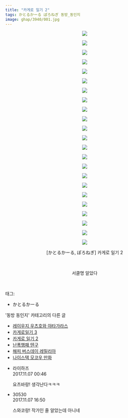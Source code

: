```yaml
---
title: "카게로 일기 2"
tags: かとるかーる ぽろねぎ 동방_동인지
image: ghap/3940/001.jpg
---
```

<div class="article">
<p style="text-align: center; clear: none; float: none;"><img src="{{ site.nasurl }}/ghap/3940/001.jpg"/></p>
<p style="text-align: center; clear: none; float: none;"><img src="{{ site.nasurl }}/ghap/3940/002.jpg"/></p>
<p style="text-align: center; clear: none; float: none;"><img src="{{ site.nasurl }}/ghap/3940/003.jpg"/></p>
<p style="text-align: center; clear: none; float: none;"><img src="{{ site.nasurl }}/ghap/3940/004.jpg"/></p>
<p style="text-align: center; clear: none; float: none;"><img src="{{ site.nasurl }}/ghap/3940/005.jpg"/></p>
<p style="text-align: center; clear: none; float: none;"><img src="{{ site.nasurl }}/ghap/3940/006.jpg"/></p>
<p style="text-align: center; clear: none; float: none;"><img src="{{ site.nasurl }}/ghap/3940/007.jpg"/></p>
<p style="text-align: center; clear: none; float: none;"><img src="{{ site.nasurl }}/ghap/3940/008.jpg"/></p>
<p style="text-align: center; clear: none; float: none;"><img src="{{ site.nasurl }}/ghap/3940/009.jpg"/></p>
<p style="text-align: center; clear: none; float: none;"><img src="{{ site.nasurl }}/ghap/3940/010.jpg"/></p>
<p style="text-align: center; clear: none; float: none;"><img src="{{ site.nasurl }}/ghap/3940/011.jpg"/></p>
<p style="text-align: center; clear: none; float: none;"><img src="{{ site.nasurl }}/ghap/3940/012.jpg"/></p>
<p style="text-align: center; clear: none; float: none;"><img src="{{ site.nasurl }}/ghap/3940/013.jpg"/></p>
<p style="text-align: center; clear: none; float: none;"><img src="{{ site.nasurl }}/ghap/3940/014.jpg"/></p>
<p style="text-align: center; clear: none; float: none;"><img src="{{ site.nasurl }}/ghap/3940/015.jpg"/></p>
<p style="text-align: center; clear: none; float: none;"><img src="{{ site.nasurl }}/ghap/3940/016.jpg"/></p>
<p style="text-align: center; clear: none; float: none;"><img src="{{ site.nasurl }}/ghap/3940/017.jpg"/></p>
<p style="text-align: center; clear: none; float: none;"><img src="{{ site.nasurl }}/ghap/3940/018.jpg"/></p>
<p style="text-align: center; clear: none; float: none;"><img src="{{ site.nasurl }}/ghap/3940/019.jpg"/></p>
<p style="text-align: center; clear: none; float: none;"><img src="{{ site.nasurl }}/ghap/3940/020.jpg"/></p>
<p style="text-align: center; clear: none; float: none;"><img src="{{ site.nasurl }}/ghap/3940/021.jpg"/></p>
<p style="text-align: center; clear: none; float: none;"><img src="{{ site.nasurl }}/ghap/3940/022.jpg"/></p>
<p style="text-align: center; clear: none; float: none;"><img src="{{ site.nasurl }}/ghap/3940/023.jpg"/></p>
<p style="text-align: center; clear: none; float: none;">[かとるかーる, ぽろねぎ] 카게로 일기 2</p>
<p style="text-align: center; clear: none; float: none;"><br/></p>
<p style="text-align: center; clear: none; float: none;">서클명 알았다</p>
<p><br/></p>
</div><div class="tagTrail">
<p>태그: </p>
<ul>
<li>かとるかーる</li>
</ul>
</div><div class="another">
<p>'동방 동인지' 카테고리의 다른 글</p>
<ul>
<li><a href="/2017-11-06-ghap_3942">레이우지 우츠호와 야타가라스</a></li>
<li><a href="/2017-11-06-ghap_3941">카게로일기 3</a></li>
<li><a href="/2017-11-06-ghap_3940">카게로 일기 2</a></li>
<li><a href="/2017-10-30-ghap_3936">난폭행패 텐구</a></li>
<li><a href="/2017-10-30-ghap_3935">해피 버스데이 레밀리아</a></li>
<li><a href="/2017-10-27-ghap_3918">나이스택 모코우 만화</a></li>
</ul>
</div><div class="cb_module cb_fluid">
<div class="cb_wrt cb_profile">
<div class="comment">
<ul>
<li class="cb_thumb_off" id="comment15124270">
<div class="cb_comment_area">
<div class="cb_info_area">
<div class="cb_section">
<span class="cb_nick_name">라이하즈</span>
</div>
<div class="cb_section">
<span class="cb_date">2017.11.07 00:46 </span>
</div>
</div>
<div class="cb_dsc_comment">
<p class="cb_dsc">
											요츠바랑! 생각난다ㅋㅋㅋ
										</p>
</div>
</div></li>
<li class="cb_thumb_off" id="comment15124708">
<div class="cb_comment_area">
<div class="cb_info_area">
<div class="cb_section">
<span class="cb_nick_name">30530</span>
</div>
<div class="cb_section">
<span class="cb_date">2017.11.07 16:50 </span>
</div>
</div>
<div class="cb_dsc_comment">
<p class="cb_dsc">
											스와코랑! 작가인 줄 알았는데 아니네
										</p>
</div>
</div></li>
</ul>
</div>
</div><!-- commentList close -->
</div>
